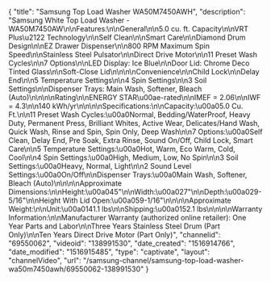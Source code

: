 {
    "title": "Samsung Top Load Washer WA50M7450AWH",
    "description": "Samsung White Top Load Washer - WA50M7450AW\n\nFeatures:\n\nGeneral\n\n5.0 cu. ft. Capacity\n\nVRT Plus\u2122 Technology\n\nSelf Clean\n\nSmart Care\n\nDiamond Drum Design\n\nEZ Drawer Dispenser\n\n800 RPM Maximum Spin Speed\n\nStainless Steel Pulsator\n\nDirect Drive Motor\n\n11 Preset Wash Cycles\n\n7 Options\n\nLED Display: Ice Blue\n\nDoor Lid: Chrome Deco Tinted Glass\n\nSoft-Close Lid\n\n\n\nConvenience\n\nChild Lock\n\nDelay End\n\n5 Temperature Settings\n\n4 Spin Settings\n\n3 Soil Settings\n\nDispenser Trays: Main Wash, Softener, Bleach (Auto)\n\n\n\nRating\n\nENERGY STAR\u00ae-rated\n\nIMEF = 2.06\n\nIWF = 4.3\n\n140 kWh\/yr\n\n\n\nSpecifications:\n\nCapacity:\u00a05.0 Cu. Ft.\n\n11 Preset Wash Cycles:\u00a0Normal, Bedding\/WaterProof, Heavy Duty, Permanent Press, Brilliant Whites, Active Wear, Delicates\/Hand Wash, Quick Wash, Rinse and Spin, Spin Only, Deep Wash\n\n7 Options:\u00a0Self Clean, Delay End, Pre Soak, Extra Rinse, Sound On\/Off, Child Lock, Smart Care\n\n5 Temperature Settings:\u00a0Hot, Warm, Eco Warm, Cold, Cool\n\n4 Spin Settings:\u00a0High, Medium, Low, No Spin\n\n3 Soil Settings:\u00a0Heavy, Normal, Light\n\n2 Sound Level Settings:\u00a0On\/Off\n\nDispenser Trays:\u00a0Main Wash, Softener, Bleach (Auto)\n\n\n\nApproximate Dimensions:\n\nHeight:\u00a045\"\n\nWidth:\u00a027\"\n\nDepth:\u00a029-5\/16\"\n\nHeight With Lid Open:\u00a059-1\/16\"\n\n\n\nApproximate Weight:\n\nUnit:\u00a0141.1 lbs\n\nShipping:\u00a0152.1 lbs\n\n\n\nWarranty Information:\n\nManufacturer Warranty (authorized online retailer): One Year Parts and Labor\n\nThree Years Stainless Steel Drum (Part Only)\n\nTen Years Direct Drive Motor (Part Only)",
    "channelid": "69550062",
    "videoid": "138991530",
    "date_created": "1516914766",
    "date_modified": "1516915485",
    "type": "captivate",
    "layout": "channelVideo",
    "url": "\/samsung-channel\/samsung-top-load-washer-wa50m7450awh\/69550062-138991530"
}